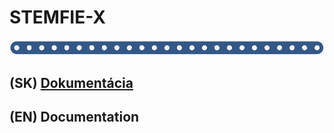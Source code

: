 # STEMFIE-X

 ![banner](/doc-sk/img/banner_02.png)

## (SK) [Dokumentácia](./doc-sk/0001_obsah.ipynb)
## (EN) Documentation
